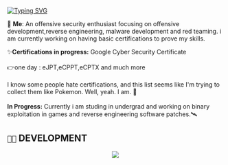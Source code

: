 [![Typing SVG](https://readme-typing-svg.demolab.com?font=Space+Mono&pause=1000&color=F71010&background=FFFFFF00&random=false&width=435&lines=Hey+It's+me+Iman+!;A+Electronics+student+turned+cyber+degenerate+%3A%7B;i+love+games+and+i+love+hacking+%3A%7D)](https://git.io/typing-svg)


💬 **Me**: An offensive security enthusiast focusing on offensive development,reverse engineering, malware development and red teaming.
i am currently working on having basic certifications to prove my skills.

:sparkles:**Certifications in progress:** Google Cyber Security Certificate
<br></br>
:point_right:one day : eJPT,eCPPT,eCPTX and much more
<br></br>
I know some people hate certifications, and this list seems like I'm trying to collect them like Pokemon. Well, yeah. I am. :raised_hands:
<br></br>
**In Progress:** Currently i am studing in undergrad and working on binary exploitation in games and reverse engineering software patches.:artificial_satellite:


## `👨‍💻` DEVELOPMENT

<p align="center">
  <a href="https://skillicons.dev">
    <img src="https://skillicons.dev/icons?i=git,react,visualstudio,vscode,vite,arduino,arch,linux,c,cs,cpp,python,css,html,idea,powershell,raspberrypi,unreal,vercel,windows&perline=5&theme=dark" />
  </a>
</p>

<br></br>
